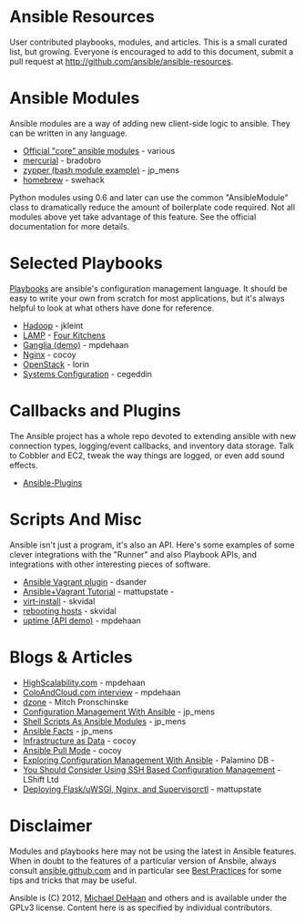 Ansible Resources
=================

User contributed playbooks, modules, and articles.  This is a small curated list, but growing.  Everyone is encouraged to add to this document, 
submit a pull request at http://github.com/ansible/ansible-resources.

Ansible Modules
===============

Ansible modules are a way of adding new client-side logic to ansible.  They can be written in any language.

* [Official "core" ansible modules](http://ansible.github.com/modules.html) - various
* [mercurial](https://github.com/bradobro/ansible-module-mercurial) - bradobro
* [zypper (bash module example)](https://github.com/jpmens/ansible-zypp) - jp_mens
* [homebrew](https://gist.github.com/3170079) - swehack

Python modules using 0.6 and later can use the common "AnsibleModule" class to dramatically reduce
the amount of boilerplate code required.  Not all modules above yet take advantage of this feature.
See the official documentation for more details.

Selected Playbooks
==================

[Playbooks](http://ansible.github.com/playbooks.html) are ansible's configuration management language.  It should
be easy to write your own from scratch for most applications, but it's always helpful to look at what others have
done for reference.

* [Hadoop](https://github.com/jkleint/ansible-contrib/tree/master/playbooks/hadoop_jkleint) - jkleint
* [LAMP](https://github.com/fourkitchens/server-playbooks) - [Four Kitchens](http://fourkitchens.com)
* [Ganglia (demo)](https://github.com/mpdehaan/ansible-examples) - mpdehaan
* [Nginx](http://www.capsunlock.net/2012/04/ansible-nginx-playbook.html) - cocoy
* [OpenStack](http://github.com/lorin/openstack-ansible) - lorin
* [Systems Configuration](https://github.com/cegeddin/ansible-contrib) - cegeddin

Callbacks and Plugins
=====================

The Ansible project has a whole repo devoted to extending ansible with new connection types, logging/event callbacks, and
inventory data storage.  Talk to Cobbler and EC2, tweak the way things are logged, or even add sound effects.

* [Ansible-Plugins](https://github.com/ansible/ansible-plugins)

Scripts And Misc
================

Ansible isn't just a program, it's also an API.  Here's some examples of some clever integrations with the "Runner" and
also Playbook APIs, and integrations with other interesting pieces of software.

* [Ansible Vagrant plugin](https://github.com/dsander/vagrant-ansible) - dsander
* [Ansible+Vagrant Tutorial](https://github.com/mattupstate/vagrant-ansible-tutorial) - mattupstate                                          - 
* [virt-install](http://fedorapeople.org/cgit/skvidal/public_git/scripts.git/tree/ansible/start-prov-boot.py) - skvidal
* [rebooting hosts](http://fedorapeople.org/cgit/skvidal/public_git/scripts.git/tree/ansible/host-reboot) - skvidal
* [uptime (API demo)](https://github.com/ansible/ansible/blob/devel/examples/scripts/uptime.py) - mpdehaan                                                                                                                     

Blogs & Articles
================

* [HighScalability.com](http://highscalability.com/blog/2012/4/18/ansible-a-simple-model-driven-configuration-management-and-c.html) - mpdehaan
* [ColoAndCloud.com interview](http://www.coloandcloud.com/editorial/an-interview-with-ansible-author-michael-dehaan/) - mpdehaan
* [dzone](http://server.dzone.com/articles/ansible-cm-deployment-and-ad) - Mitch Pronschinske
* [Configuration Management With Ansible](http://jpmens.net/2012/06/06/configuration-management-with-ansible/) - jp_mens
* [Shell Scripts As Ansible Modules](http://jpmens.net/2012/07/05/shell-scripts-as-ansible-modules/) - jp_mens
* [Ansible Facts](http://jpmens.net/2012/07/15/ansible-it-s-a-fact/) - jp_mens
* [Infrastructure as Data](http://www.capsunlock.net/2012/04/ansible-infrastructure-as-data-not-infrastructure-as-code.html) - cocoy
* [Ansible Pull Mode](http://www.capsunlock.net/2012/05/using-ansible-pull-and-user-data-to-setup-ec2-or-openstack-servers.html) - cocoy
* [Exploring Configuration Management With Ansible](http://palominodb.com/blog/2012/08/01/exploring-configuration-management-ansible) - Palamino DB                                                                                                                                 - 
* [You Should Consider Using SSH Based Configuration Management](http://www.lshift.net/blog/2012/07/30/you-should-consider-using-ssh-based-configuration-management) - LShift Ltd
* [Deploying Flask/uWSGI, Nginx, and Supervisorctl](http://mattupstate.github.com/python/devops/2012/08/07/flask-wsgi-application-deployment-with-ubuntu-ansible-nginx-supervisor-and-uwsgi.html) - mattupstate

Disclaimer
==========

Modules and playbooks here may not be using the latest in Ansible features.   When in doubt to the features of
a particular version of Ansbile, always consult [ansible.github.com](http://ansible.github.com) and in particular
see [Best Practices](http://ansible.github.com/bestpractices.html) for some tips and tricks that may be useful.

Ansible is (C) 2012, [Michael DeHaan](http://twitter.com/laserllama) and others and is available under the GPLv3 license.  Content here is as specified
by individual contributors.

